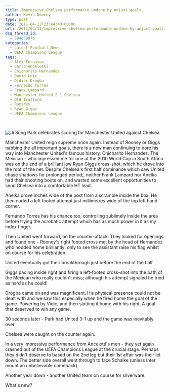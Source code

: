 ```yaml
---
title: Impressive Chelsea performance undone by unjust goals
author: Kevin Doocey
type: post
date: 2011-04-12T23:44:40+00:00
url: /2011/04/12/impressive-chelsea-performance-undone-by-unjust-goals/
dsq_thread_id:
  - 594059976
categories:
  - Latest Football News
  - UEFA Champions League
tags:
  - Alex Ferguson
  - Carlo Ancelotti
  - Chicharito Hernandez
  - David Luiz
  - Didier Drogba
  - Fernando Torres
  - Frank Lampard
  - Manchester United 2-1 Chelsea
  - Old Trafford
  - Ramires
  - Ryan Giggs
  - UEFA Champions League

---
```

![Ji Sung Park celebrates scoring for Manchester United against Chelsea](/wp-content/uploads/2011/04/Ji-Sung-Park-Manchester-United.jpg)

Manchester United reign supreme once again. Instead of Rooney or Giggs nabbing the all important goals, there is a new man continuing to bore his way into Manchester United's famous history. Chicharito Hernandez. The Mexican - who impressed me for one at the 2010 World Cup in South Africa was on the end of a brilliant low Ryan Giggs cross-shot, which he drove into the root of the net. Despite Chelsea's first half dominance which saw United chase shadows for prolonged period;, neither Frank Lampard nor Anelka had their shooting boots on, and wasted some excellent opportunities to send Chelsea into a comfortable HT lead.

Anelka drove inches wide of the post from a scramble inside the box. He then curled a left footed attempt just millimetres wide of the top left hand corner.

Fernando Torres has his chance too, controlling sublimely inside the area before trying the acrobatic attempt which has as much power in it as my index finger.

Then United went forward, on the counter-attack. They looked for openings and found one - Rooney's right footed cross met by the head of Hernandez who nodded home brilliantly: only to see the assistant raise his flag whilst on course for his celebration.

United eventually got their breakthrough just before the end of the half.

Giggs pacing inside right and firing a left-footed cross-shot into the path of the Mexican who really couldn't miss; although his attempt signaled he tried as hard as he could!

Drogba came on and was magnificent. His physical presence could not be dealt with and we saw this especially when he fired home the goal of the game. Powering by Vidic, and then slotting it home with his right. A goal that deserved to win any game.

30 seconds later - Park had United 3-1 up and the game was inevitably over.

Chelsea were caught on the counter again.

In a very impressive performance from Ancelotti's men - they yet again crashed out of the UEFA Champions League at the crucial stage. Perhaps they didn't deserve to based on the 2nd leg but their 1st affair was their let down. The better side overall went through to face Schalke (unless Inter mount an unbelievable comeback).

Another year down - another United team on course for silverware.

What's new?
